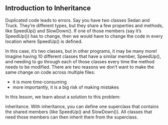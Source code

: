 ## Introduction to Inheritance

Duplicated code leads to errors. Say you have two classes Sedan and Truck. They’re different types, but they share a few properties and methods, like SpeedUp() and SlowDown(). If one of those members (say it’s SpeedUp()) has to change, then we would have to change the code in every location where SpeedUp() is defined.

In this case, it’s two classes, but in other programs, it may be many more! Imagine having 10 different classes that have a similar member, SpeedUp(), and needing to go through each of those classes every time the method needs to be modified. There are two reasons we don’t want to make the same change on code across multiple files:

- it is more time-consuming
- more importantly, it is a big risk of making mistakes

In this lesson, we learn about a solution to this problem:

inheritance. With inheritance, you can define one superclass that contains the shared members (like SpeedUp() and SlowDown()). All classes that need those members can then inherit them from the superclass.
